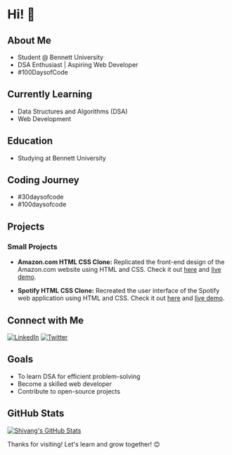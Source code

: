 # Hi! 👋

## About Me

- Student @ Bennett University
- DSA Enthusiast | Aspiring Web Developer
- #100DaysofCode

## Currently Learning

- Data Structures and Algorithms (DSA)
- Web Development

## Education

- Studying at Bennett University

## Coding Journey

- #30daysofcode
- #100daysofcode

## Projects

### Small Projects

- **Amazon.com HTML CSS Clone:**
  Replicated the front-end design of the Amazon.com website using HTML and CSS. Check it out [here](https://github.com/shivangforsure/amazon-html-css-clone) and [live demo](https://shivangforsure.github.io/amazon-html-css-clone/).
  
- **Spotify HTML CSS Clone:**
  Recreated the user interface of the Spotify web application using HTML and CSS. Check it out [here](https://github.com/shivangforsure/html-css-spotify-clone) and [live demo](https://shivangforsure.github.io/html-css-spotify-clone/).
  
## Connect with Me

[![LinkedIn](https://img.shields.io/badge/LinkedIn-Connect-blue?style=flat-square&logo=linkedin)](https://www.linkedin.com/in/shivang-goyal-08b660254/)
[![Twitter](https://img.shields.io/badge/Twitter-Follow-1ca0f1?style=flat-square&logo=twitter)](https://twitter.com/shivangforsure)

## Goals

- To learn DSA for efficient problem-solving
- Become a skilled web developer
- Contribute to open-source projects

## GitHub Stats

[![Shivang's GitHub Stats](https://github-readme-stats.vercel.app/api?username=shivangforsure&show_icons=true&hide=prs,issues&count_private=true&theme=radical)](https://github.com/shivangforsure)

Thanks for visiting! Let's learn and grow together! 😊
